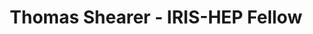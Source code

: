 ---
permalink: /fellows/ThomasShearer.html
layout: fellow
pagetype: fellow
active: false
title: Thomas Shearer - IRIS-HEP Fellow
fellow-name: Thomas Shearer
project_title: Improving the User Interface to OSG-LHC Network Metrics
focus-area: osglhc
dates:
  start: 2020-05-01
  end: 2020-08-31
photo: /assets/images/team/Thomas-Shearer.jpg
institution: University of Michigan - Ann Arbor
email: shearert@umich.edu
mentors:
- Shawn McKee (U.Michigan)
project_goal: >
  The OSG-LHC Network Monitoring collects and manages many different types of metrics
  related to network performance. The purpose is to enable identification of network
  problems and their speedy resolution. This data is continuously acquired, giving
  current information on the health and performance of the network. The initial work
  on the user interface created a few general overview pages organized by the metric
  being measured, which is not necessarily relevant for users of the system.  My project
  is to augment this user interface to assemble information relevant to specific use-cases.
  I plan to survey existing and potential users to identify the most important use-cases
  they have and iteratively evolve dashboards to meet those needs. This will ensure
  that the use-case specific dashboards created are relevant and useful for the community.

proposal: /assets/pdf/Fellow-Thomas_Shearer-Proposal.pdf
presentations:
- title: Improving the OSG-LHC Network Metrics User Interface
  date: 2020-09-21
  url: https://indico.cern.ch/event/946428/contributions/3976988/attachments/2106258/3542241/Tommy-Shearer-IRIS-HEP-Fellowship-Presentation.pdf
  meeting: IRIS-HEP Topical Meetings
  meetingurl: https://indico.cern.ch/event/946428/
  recordingurl: https://www.youtube.com/watch?v=sATu_MJo8L4&t=1782s
  focus-area: osglhc
github-username: shearert

linkedin-profile: https://www.linkedin.com/in/thomas-shearer-28b412199/
---